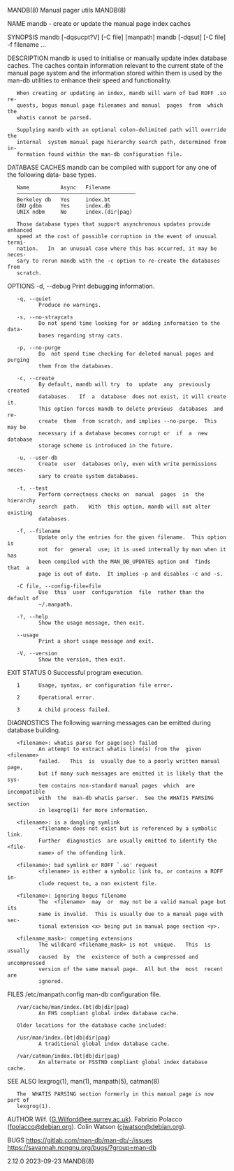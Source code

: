 MANDB(8)                      Manual pager utils                      MANDB(8)

NAME
       mandb - create or update the manual page index caches

SYNOPSIS
       mandb [-dqsucpt?V] [-C file] [manpath]
       mandb [-dqsut] [-C file] -f filename ...

DESCRIPTION
       mandb  is  used to initialise or manually update index database caches.
       The caches contain information relevant to the  current  state  of  the
       manual  page  system  and the information stored within them is used by
       the man-db utilities to enhance their speed and functionality.

       When creating or updating an index, mandb will warn of bad ROFF .so re‐
       quests, bogus manual page filenames and manual  pages  from  which  the
       whatis cannot be parsed.

       Supplying mandb with an optional colon-delimited path will override the
       internal  system manual page hierarchy search path, determined from in‐
       formation found within the man-db configuration file.

DATABASE CACHES
       mandb can be compiled with support for any one of the  following  data‐
       base types.

       Name          Async   Filename
       ──────────────────────────────────────
       Berkeley db   Yes     index.bt
       GNU gdbm      Yes     index.db
       UNIX ndbm     No      index.(dir|pag)

       Those database types that support asynchronous updates provide enhanced
       speed at the cost of possible corruption in the event of unusual termi‐
       nation.   In  an unusual case where this has occurred, it may be neces‐
       sary to rerun mandb with the -c option to re-create the databases  from
       scratch.

OPTIONS
       -d, --debug
              Print debugging information.

       -q, --quiet
              Produce no warnings.

       -s, --no-straycats
              Do not spend time looking for or adding information to the data‐
              bases regarding stray cats.

       -p, --no-purge
              Do  not spend time checking for deleted manual pages and purging
              them from the databases.

       -c, --create
              By default, mandb will try  to  update  any  previously  created
              databases.   If  a  database  does not exist, it will create it.
              This option forces mandb to delete previous  databases  and  re-
              create  them  from scratch, and implies --no-purge.  This may be
              necessary if a database becomes corrupt or  if  a  new  database
              storage scheme is introduced in the future.

       -u, --user-db
              Create  user  databases only, even with write permissions neces‐
              sary to create system databases.

       -t, --test
              Perform correctness checks on  manual  pages  in  the  hierarchy
              search  path.   With  this option, mandb will not alter existing
              databases.

       -f, --filename
              Update only the entries for the given filename.  This option  is
              not  for  general  use; it is used internally by man when it has
              been compiled with the MAN_DB_UPDATES option and  finds  that  a
              page is out of date.  It implies -p and disables -c and -s.

       -C file, --config-file=file
              Use  this  user  configuration  file  rather than the default of
              ~/.manpath.

       -?, --help
              Show the usage message, then exit.

       --usage
              Print a short usage message and exit.

       -V, --version
              Show the version, then exit.

EXIT STATUS
       0      Successful program execution.

       1      Usage, syntax, or configuration file error.

       2      Operational error.

       3      A child process failed.

DIAGNOSTICS
       The following warning messages can be emitted during database building.

       <filename>: whatis parse for page(sec) failed
              An attempt to extract whatis line(s) from the  given  <filename>
              failed.   This  is  usually due to a poorly written manual page,
              but if many such messages are emitted it is likely that the sys‐
              tem contains non-standard manual pages  which  are  incompatible
              with  the  man-db whatis parser.  See the WHATIS PARSING section
              in lexgrog(1) for more information.

       <filename>: is a dangling symlink
              <filename> does not exist but is referenced by a symbolic  link.
              Further  diagnostics  are usually emitted to identify the <file‐
              name> of the offending link.

       <filename>: bad symlink or ROFF `.so' request
              <filename> is either a symbolic link to, or contains a ROFF  in‐
              clude request to, a non existent file.

       <filename>: ignoring bogus filename
              The  <filename>  may  or  may not be a valid manual page but its
              name is invalid.  This is usually due to a manual page with sec‐
              tional extension <x> being put in manual page section <y>.

       <filename_mask>: competing extensions
              The wildcard <filename_mask> is not  unique.   This  is  usually
              caused  by  the  existence of both a compressed and uncompressed
              version of the same manual page.  All but the  most  recent  are
              ignored.

FILES
       /etc/manpath.config
              man-db configuration file.

       /var/cache/man/index.(bt|db|dir|pag)
              An FHS compliant global index database cache.

       Older locations for the database cache included:

       /usr/man/index.(bt|db|dir|pag)
              A traditional global index database cache.

       /var/catman/index.(bt|db|dir|pag)
              An alternate or FSSTND compliant global index database cache.

SEE ALSO
       lexgrog(1), man(1), manpath(5), catman(8)

       The  WHATIS PARSING section formerly in this manual page is now part of
       lexgrog(1).

AUTHOR
       Wilf. (G.Wilford@ee.surrey.ac.uk).
       Fabrizio Polacco (fpolacco@debian.org).
       Colin Watson (cjwatson@debian.org).

BUGS
       https://gitlab.com/man-db/man-db/-/issues
       https://savannah.nongnu.org/bugs/?group=man-db

2.12.0                            2023-09-23                          MANDB(8)

